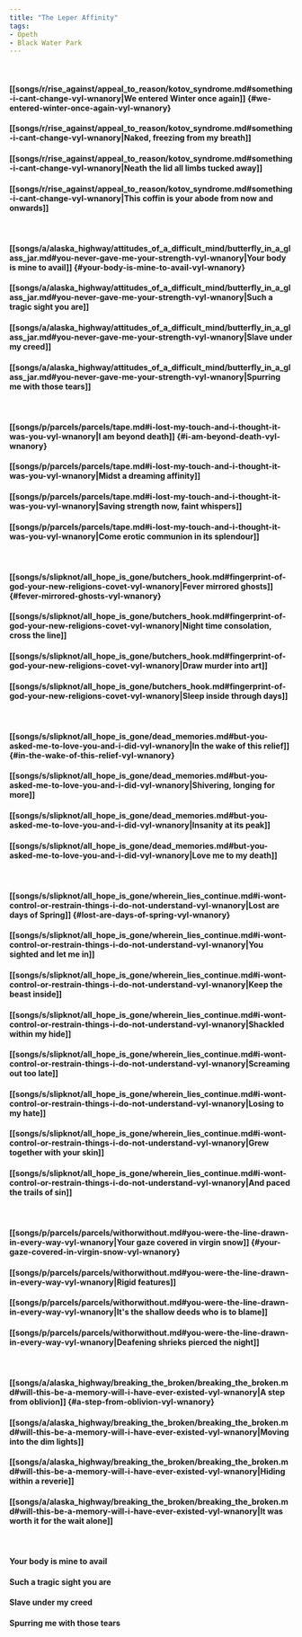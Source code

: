 ```yaml
---
title: "The Leper Affinity"
tags:
- Opeth
- Black Water Park
---
```

&nbsp;
#### [[songs/r/rise_against/appeal_to_reason/kotov_syndrome.md#something-i-cant-change-vyl-wnanory|We entered Winter once again]] {#we-entered-winter-once-again-vyl-wnanory}
#### [[songs/r/rise_against/appeal_to_reason/kotov_syndrome.md#something-i-cant-change-vyl-wnanory|Naked, freezing from my breath]]
#### [[songs/r/rise_against/appeal_to_reason/kotov_syndrome.md#something-i-cant-change-vyl-wnanory|Neath the lid all limbs tucked away]]
#### [[songs/r/rise_against/appeal_to_reason/kotov_syndrome.md#something-i-cant-change-vyl-wnanory|This coffin is your abode from now and onwards]]
&nbsp;
#### [[songs/a/alaska_highway/attitudes_of_a_difficult_mind/butterfly_in_a_glass_jar.md#you-never-gave-me-your-strength-vyl-wnanory|Your body is mine to avail]] {#your-body-is-mine-to-avail-vyl-wnanory}
#### [[songs/a/alaska_highway/attitudes_of_a_difficult_mind/butterfly_in_a_glass_jar.md#you-never-gave-me-your-strength-vyl-wnanory|Such a tragic sight you are]]
#### [[songs/a/alaska_highway/attitudes_of_a_difficult_mind/butterfly_in_a_glass_jar.md#you-never-gave-me-your-strength-vyl-wnanory|Slave under my creed]]
#### [[songs/a/alaska_highway/attitudes_of_a_difficult_mind/butterfly_in_a_glass_jar.md#you-never-gave-me-your-strength-vyl-wnanory|Spurring me with those tears]]
&nbsp;
#### [[songs/p/parcels/parcels/tape.md#i-lost-my-touch-and-i-thought-it-was-you-vyl-wnanory|I am beyond death]] {#i-am-beyond-death-vyl-wnanory}
#### [[songs/p/parcels/parcels/tape.md#i-lost-my-touch-and-i-thought-it-was-you-vyl-wnanory|Midst a dreaming affinity]]
#### [[songs/p/parcels/parcels/tape.md#i-lost-my-touch-and-i-thought-it-was-you-vyl-wnanory|Saving strength now, faint whispers]]
#### [[songs/p/parcels/parcels/tape.md#i-lost-my-touch-and-i-thought-it-was-you-vyl-wnanory|Come erotic communion in its splendour]]
&nbsp;
#### [[songs/s/slipknot/all_hope_is_gone/butchers_hook.md#fingerprint-of-god-your-new-religions-covet-vyl-wnanory|Fever mirrored ghosts]] {#fever-mirrored-ghosts-vyl-wnanory}
#### [[songs/s/slipknot/all_hope_is_gone/butchers_hook.md#fingerprint-of-god-your-new-religions-covet-vyl-wnanory|Night time consolation, cross the line]]
#### [[songs/s/slipknot/all_hope_is_gone/butchers_hook.md#fingerprint-of-god-your-new-religions-covet-vyl-wnanory|Draw murder into art]]
#### [[songs/s/slipknot/all_hope_is_gone/butchers_hook.md#fingerprint-of-god-your-new-religions-covet-vyl-wnanory|Sleep inside through days]]
&nbsp;
#### [[songs/s/slipknot/all_hope_is_gone/dead_memories.md#but-you-asked-me-to-love-you-and-i-did-vyl-wnanory|In the wake of this relief]] {#in-the-wake-of-this-relief-vyl-wnanory}
#### [[songs/s/slipknot/all_hope_is_gone/dead_memories.md#but-you-asked-me-to-love-you-and-i-did-vyl-wnanory|Shivering, longing for more]]
#### [[songs/s/slipknot/all_hope_is_gone/dead_memories.md#but-you-asked-me-to-love-you-and-i-did-vyl-wnanory|Insanity at its peak]]
#### [[songs/s/slipknot/all_hope_is_gone/dead_memories.md#but-you-asked-me-to-love-you-and-i-did-vyl-wnanory|Love me to my death]]
&nbsp;
#### [[songs/s/slipknot/all_hope_is_gone/wherein_lies_continue.md#i-wont-control-or-restrain-things-i-do-not-understand-vyl-wnanory|Lost are days of Spring]] {#lost-are-days-of-spring-vyl-wnanory}
#### [[songs/s/slipknot/all_hope_is_gone/wherein_lies_continue.md#i-wont-control-or-restrain-things-i-do-not-understand-vyl-wnanory|You sighted and let me in]]
#### [[songs/s/slipknot/all_hope_is_gone/wherein_lies_continue.md#i-wont-control-or-restrain-things-i-do-not-understand-vyl-wnanory|Keep the beast inside]]
#### [[songs/s/slipknot/all_hope_is_gone/wherein_lies_continue.md#i-wont-control-or-restrain-things-i-do-not-understand-vyl-wnanory|Shackled within my hide]]
#### [[songs/s/slipknot/all_hope_is_gone/wherein_lies_continue.md#i-wont-control-or-restrain-things-i-do-not-understand-vyl-wnanory|Screaming out too late]]
#### [[songs/s/slipknot/all_hope_is_gone/wherein_lies_continue.md#i-wont-control-or-restrain-things-i-do-not-understand-vyl-wnanory|Losing to my hate]]
#### [[songs/s/slipknot/all_hope_is_gone/wherein_lies_continue.md#i-wont-control-or-restrain-things-i-do-not-understand-vyl-wnanory|Grew together with your skin]]
#### [[songs/s/slipknot/all_hope_is_gone/wherein_lies_continue.md#i-wont-control-or-restrain-things-i-do-not-understand-vyl-wnanory|And paced the trails of sin]]
&nbsp;
#### [[songs/p/parcels/parcels/withorwithout.md#you-were-the-line-drawn-in-every-way-vyl-wnanory|Your gaze covered in virgin snow]] {#your-gaze-covered-in-virgin-snow-vyl-wnanory}
#### [[songs/p/parcels/parcels/withorwithout.md#you-were-the-line-drawn-in-every-way-vyl-wnanory|Rigid features]]
#### [[songs/p/parcels/parcels/withorwithout.md#you-were-the-line-drawn-in-every-way-vyl-wnanory|It's the shallow deeds who is to blame]]
#### [[songs/p/parcels/parcels/withorwithout.md#you-were-the-line-drawn-in-every-way-vyl-wnanory|Deafening shrieks pierced the night]]
&nbsp;
#### [[songs/a/alaska_highway/breaking_the_broken/breaking_the_broken.md#will-this-be-a-memory-will-i-have-ever-existed-vyl-wnanory|A step from oblivion]] {#a-step-from-oblivion-vyl-wnanory}
#### [[songs/a/alaska_highway/breaking_the_broken/breaking_the_broken.md#will-this-be-a-memory-will-i-have-ever-existed-vyl-wnanory|Moving into the dim lights]]
#### [[songs/a/alaska_highway/breaking_the_broken/breaking_the_broken.md#will-this-be-a-memory-will-i-have-ever-existed-vyl-wnanory|Hiding within a reverie]]
#### [[songs/a/alaska_highway/breaking_the_broken/breaking_the_broken.md#will-this-be-a-memory-will-i-have-ever-existed-vyl-wnanory|It was worth it for the wait alone]]
&nbsp;
#### Your body is mine to avail
#### Such a tragic sight you are
#### Slave under my creed
#### Spurring me with those tears
